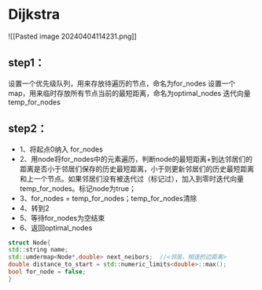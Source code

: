 # Dijkstra
![[Pasted image 20240404114231.png]]
## step1：
设置一个优先级队列，用来存放待遍历的节点，命名为for_nodes
设置一个map，用来临时存放所有节点当前的最短距离，命名为optimal_nodes
迭代向量temp_for_nodes

## step2：
* 1、将起点0纳入 for_nodes
* 2、用node将for_nodes中的元素遍历，判断node的最短距离+到达邻居们的距离是否小于邻居们保存的历史最短距离，小于则更新邻居们的历史最短距离和上一个节点。如果邻居们没有被迭代过（标记过），加入到零时迭代向量temp_for_nodes。标记node为true；
* 3、for_nodes = temp_for_nodes；temp_for_nodes清除
* 4、转到2
* 5、等待for_nodes为空结束
* 6、返回optimal_nodes


```cpp
struct Node{
std::string name;
std::umdermap<Node*,double> next_neibors;  //<邻居，相连的边距离>
double distance_to_start = std::numeric_limits<double>::max();
bool for_node = false;
}
```
